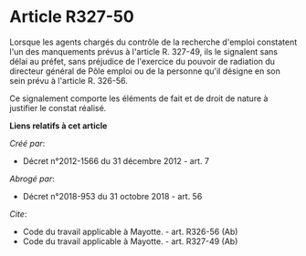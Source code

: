 # Article R327-50

Lorsque les agents chargés du contrôle de la recherche d'emploi constatent l'un des manquements prévus à l'article R. 327-49,
ils le signalent sans délai au préfet, sans préjudice de l'exercice du pouvoir de radiation du directeur général de Pôle
emploi ou de la personne qu'il désigne en son sein prévu à l'article R. 326-56. 

Ce signalement comporte les éléments de fait et de droit de nature à justifier le constat réalisé.

**Liens relatifs à cet article**

_Créé par_:

  - Décret n°2012-1566 du 31 décembre 2012 - art. 7

_Abrogé par_:

  - Décret n°2018-953 du 31 octobre 2018 - art. 56

_Cite_:

  - Code du travail applicable à Mayotte. - art. R326-56 (Ab)
  - Code du travail applicable à Mayotte. - art. R327-49 (Ab)
